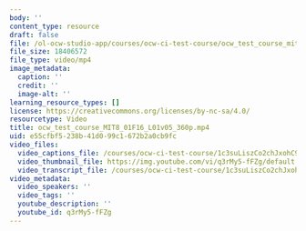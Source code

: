 ```yaml
---
body: ''
content_type: resource
draft: false
file: /ol-ocw-studio-app/courses/ocw-ci-test-course/ocw_test_course_mit8_01f16_l01v05_360p_360p_16_9.mp4
file_size: 18406572
file_type: video/mp4
image_metadata:
  caption: ''
  credit: ''
  image-alt: ''
learning_resource_types: []
license: https://creativecommons.org/licenses/by-nc-sa/4.0/
resourcetype: Video
title: ocw_test_course_MIT8_01F16_L01v05_360p.mp4
uid: e55cfbf5-238b-41d0-99c1-672b2a0cb9fc
video_files:
  video_captions_file: /courses/ocw-ci-test-course/1c3suLiszCo2chJxohC9k-fLIqJMigbSO_transcript.webvtt
  video_thumbnail_file: https://img.youtube.com/vi/q3rMy5-fFZg/default.jpg
  video_transcript_file: /courses/ocw-ci-test-course/1c3suLiszCo2chJxohC9k-fLIqJMigbSO_transcript.pdf
video_metadata:
  video_speakers: ''
  video_tags: ''
  youtube_description: ''
  youtube_id: q3rMy5-fFZg
---
```

